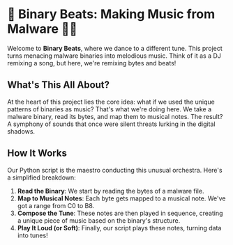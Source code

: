 # 🎵 Binary Beats: Making Music from Malware 🦠🎶

Welcome to **Binary Beats**, where we dance to a different tune. This project turns menacing malware binaries into melodious music. Think of it as a DJ remixing a song, but here, we're remixing bytes and beats!

## What's This All About?

At the heart of this project lies the core idea: what if we used the unique patterns of binaries as music? That's what we're doing here. We take a malware binary, read its bytes, and map them to musical notes. The result? A symphony of sounds that once were silent threats lurking in the digital shadows.

## How It Works

Our Python script is the maestro conducting this unusual orchestra. Here's a simplified breakdown:

1. **Read the Binary**: We start by reading the bytes of a malware file.
2. **Map to Musical Notes**: Each byte gets mapped to a musical note. We've got a range from C0 to B8.
3. **Compose the Tune**: These notes are then played in sequence, creating a unique piece of music based on the binary's structure.
4. **Play It Loud (or Soft)**: Finally, our script plays these notes, turning data into tunes!
